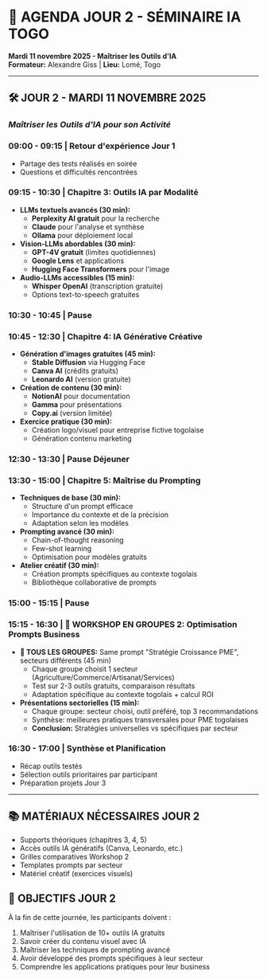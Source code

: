 # 📅 AGENDA JOUR 2 - SÉMINAIRE IA TOGO
**Mardi 11 novembre 2025 - Maîtriser les Outils d'IA**  
**Formateur:** Alexandre Giss | **Lieu:** Lomé, Togo

---

## 🛠️ **JOUR 2 - MARDI 11 NOVEMBRE 2025**
### *Maîtriser les Outils d'IA pour son Activité*

### **09:00 - 09:15 | Retour d'expérience Jour 1**
- Partage des tests réalisés en soirée
- Questions et difficultés rencontrées

### **09:15 - 10:30 | Chapitre 3: Outils IA par Modalité**
- **LLMs textuels avancés (30 min):**
  - **Perplexity AI gratuit** pour la recherche
  - **Claude** pour l'analyse et synthèse
  - **Ollama** pour déploiement local
- **Vision-LLMs abordables (30 min):**
  - **GPT-4V gratuit** (limites quotidiennes)
  - **Google Lens** et applications
  - **Hugging Face Transformers** pour l'image
- **Audio-LLMs accessibles (15 min):**
  - **Whisper OpenAI** (transcription gratuite)
  - Options text-to-speech gratuites

### **10:30 - 10:45 | Pause**

### **10:45 - 12:30 | Chapitre 4: IA Générative Créative**
- **Génération d'images gratuites (45 min):**
  - **Stable Diffusion** via Hugging Face
  - **Canva AI** (crédits gratuits)
  - **Leonardo AI** (version gratuite)
- **Création de contenu (30 min):**
  - **NotionAI** pour documentation
  - **Gamma** pour présentations
  - **Copy.ai** (version limitée)
- **Exercice pratique (30 min):**
  - Création logo/visuel pour entreprise fictive togolaise
  - Génération contenu marketing

### **12:30 - 13:30 | Pause Déjeuner**

### **13:30 - 15:00 | Chapitre 5: Maîtrise du Prompting**
- **Techniques de base (30 min):**
  - Structure d'un prompt efficace
  - Importance du contexte et de la précision
  - Adaptation selon les modèles
- **Prompting avancé (30 min):**
  - Chain-of-thought reasoning
  - Few-shot learning
  - Optimisation pour modèles gratuits
- **Atelier créatif (30 min):**
  - Création prompts spécifiques au contexte togolais
  - Bibliothèque collaborative de prompts

### **15:00 - 15:15 | Pause**

### **15:15 - 16:30 | 👥 WORKSHOP EN GROUPES 2: Optimisation Prompts Business**
- **🏪 TOUS LES GROUPES:** Same prompt "Stratégie Croissance PME", secteurs différents (45 min)
  - Chaque groupe choisit 1 secteur (Agriculture/Commerce/Artisanat/Services)
  - Test sur 2-3 outils gratuits, comparaison résultats
  - Adaptation spécifique au contexte togolais + calcul ROI
- **Présentations sectorielles (15 min):**
  - Chaque groupe: secteur choisi, outil préféré, top 3 recommandations
  - Synthèse: meilleures pratiques transversales pour PME togolaises
  - **Conclusion:** Stratégies universelles vs spécifiques par secteur

### **16:30 - 17:00 | Synthèse et Planification**
- Récap outils testés
- Sélection outils prioritaires par participant
- Préparation projets Jour 3

---

## 📚 **MATÉRIAUX NÉCESSAIRES JOUR 2**
- Supports théoriques (chapitres 3, 4, 5)
- Accès outils IA génératifs (Canva, Leonardo, etc.)
- Grilles comparatives Workshop 2
- Templates prompts par secteur
- Matériel créatif (exercices visuels)

## 🎯 **OBJECTIFS JOUR 2**
À la fin de cette journée, les participants doivent :
1. Maîtriser l'utilisation de 10+ outils IA gratuits
2. Savoir créer du contenu visuel avec IA
3. Maîtriser les techniques de prompting avancé
4. Avoir développé des prompts spécifiques à leur secteur
5. Comprendre les applications pratiques pour leur business